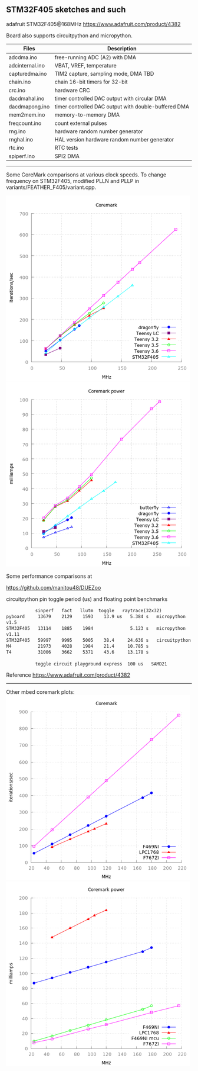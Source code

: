 ##  STM32F405 sketches and such 

adafruit STM32F405@168MHz https://www.adafruit.com/product/4382 

Board also supports circuitpython and micropython.

Files | Description
---|---
adcdma.ino | free-running ADC (A2) with DMA
adcinternal.ino  |   VBAT, VREF, temperature 
capturedma.ino | TIM2 capture, sampling mode, DMA TBD
chain.ino | chain 16-bit timers for 32-bit
crc.ino | hardware CRC
dacdmahal.ino | timer controlled DAC output with circular DMA
dacdmapong.ino | timer controlled DAC output with double-buffered DMA
mem2mem.ino | memory-to-memory DMA
freqcount.ino | count external pulses
rng.ino | hardware random number generator
rnghal.ino | HAL version hardware random number generator
rtc.ino |  RTC tests
spiperf.ino | SPI2 DMA

--------
Some CoreMark comparisons at various clock speeds. To change
frequency on STM32F405, modified
PLLN and PLLP in variants/FEATHER_F405/variant.cpp.

![coremark](405t3.png)
![coremark power](405t3a.png)

Some performance comparisons at

   https://github.com/manitou48/DUEZoo

circuitpython pin toggle period (us) and floating point benchmarks
```
           sinperf   fact   llutm  toggle   raytrace(32x32)
pyboard     13679    2129    1593    13.9 us   5.384 s   micropython v1.5
STM32F405   13114    1885    1984              5.123 s   micropython v1.11
STM32F405   59997    9995    5005    38.4     24.636 s   circuitpython
M4          21973    4028    1984    21.4     10.785 s
T4          31006    3662    5371    43.6     13.178 s

		   toggle circuit playground express  100 us   SAMD21
```
Reference
  https://www.adafruit.com/product/4382 

--------------
  Other mbed coremark plots:
![coremark](corembed.png)
![coremark power](corembeda.png)
